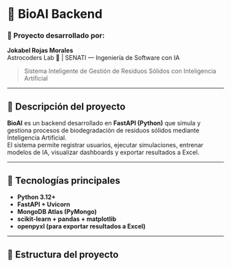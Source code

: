 # 🌿 BioAI Backend

### 🤖 Proyecto desarrollado por:
**Jokabel Rojas Morales**  
Astrocoders Lab 🌌 | SENATI — Ingeniería de Software con IA  
> Sistema Inteligente de Gestión de Residuos Sólidos con Inteligencia Artificial  

---

## 🚀 Descripción del proyecto

**BioAI** es un backend desarrollado en **FastAPI (Python)** que simula y gestiona procesos de biodegradación de residuos sólidos mediante Inteligencia Artificial.  
El sistema permite registrar usuarios, ejecutar simulaciones, entrenar modelos de IA, visualizar dashboards y exportar resultados a Excel.

---

## 🧩 Tecnologías principales

- **Python 3.12+**
- **FastAPI + Uvicorn**
- **MongoDB Atlas (PyMongo)**
- **scikit-learn + pandas + matplotlib**
- **openpyxl (para exportar resultados a Excel)**

---

## 🧠 Estructura del proyecto

